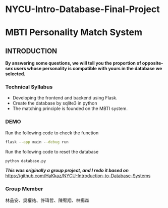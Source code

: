 # NYCU-Intro-Database-Final-Project
# MBTI Personality Match System

## INTRODUCTION
**By answering some questions, we will tell you the proportion of opposite-sex users whose personality is compatible with yours in the database we selected.**

### Technical Syllabus
* Developing the frontend and backend using Flask.
* Create the database by sqlite3 in python
* The matching principle is founded on the MBTI system.
### DEMO  
Run the following code to check the function
```cmd
flask --app main --debug run
```
Run the following code to reset the database
```
python database.py
```

***This was originally a group project, and I redo it based on***
https://github.com/HaKkaz/NYCU-Introduction-to-Database-Systems
### Group Member
林品安、吳權祐、許瑋哲、陳宥翔、林揚森  